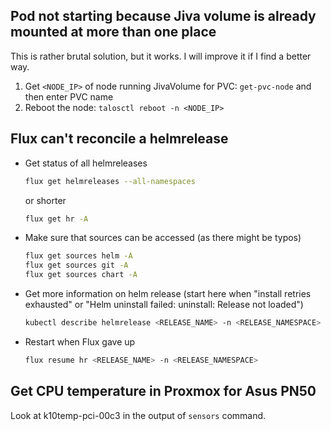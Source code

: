 ## Pod not starting because Jiva volume is already mounted at more than one place

This is rather brutal solution, but it works. I will improve it if I find a better way.

1. Get `<NODE_IP>` of node running JivaVolume for PVC: `get-pvc-node` and then enter PVC name
2. Reboot the node: `talosctl reboot -n <NODE_IP>`

## Flux can't reconcile a helmrelease

- Get status of all helmreleases
    ```bash
    flux get helmreleases --all-namespaces
    ```
    or shorter
    ```bash
    flux get hr -A
    ```
- Make sure that sources can be accessed (as there might be typos)
    ```bash
    flux get sources helm -A
    flux get sources git -A
    flux get sources chart -A
    ```
- Get more information on helm release (start here when "install retries exhausted" or "Helm uninstall failed: uninstall: Release not loaded")
    ```bash
    kubectl describe helmrelease <RELEASE_NAME> -n <RELEASE_NAMESPACE>
    ```
- Restart when Flux gave up
    ```bash
    flux resume hr <RELEASE_NAME> -n <RELEASE_NAMESPACE>
    ```

## Get CPU temperature in Proxmox for Asus PN50

Look at k10temp-pci-00c3 in the output of `sensors` command.
